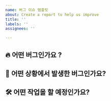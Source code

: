 ```yaml
---
name: 버그 이슈 템플릿
about: Create a report to help us improve
title: ''
labels: ''
assignees: ''

---
```


## 🔥 어떤 버그인가요 ?

<!-- 버그의 상세 내용을 작성해주세요. -->

## 🤬 어떤 상황에서 발생한 버그인가요?

<!-- 버그의 발생과정 그리고 발생하는 이유를 작성해주세요. -->

##  🛠️ 어떤 작업을 할 예정인가요?

<!-- 버그 해결에  대한 작업 계획을 작성해주세요. -->
